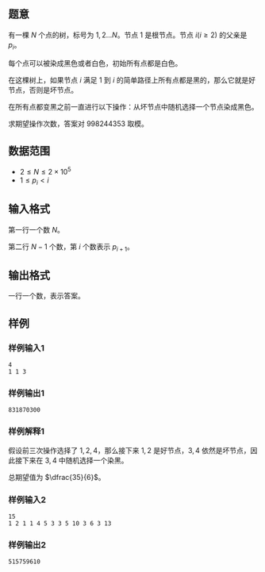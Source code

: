 ##  题意 

有一棵 $N$ 个点的树，标号为 $1,2...N$。节点 $1$ 是根节点。节点 $i(i\ge 2)$ 的父亲是 $p_i$。

每个点可以被染成黑色或者白色，初始所有点都是白色。

在这棵树上，如果节点 $i$ 满足 $1$ 到 $i$ 的简单路径上所有点都是黑的，那么它就是好节点，否则是坏节点。

在所有点都变黑之前一直进行以下操作：从坏节点中随机选择一个节点染成黑色。

求期望操作次数，答案对 $998244353$ 取模。

##  数据范围

- $2\le N\le 2\times 10^5$
- $1\le p_i<i$

##  输入格式

第一行一个数 $N$。

第二行 $N-1$ 个数，第 $i$ 个数表示 $p_{i+1}。$

##  输出格式

一行一个数，表示答案。

##  样例

###  样例输入1

```
4
1 1 3
```

###  样例输出1

```
831870300
```

###  样例解释1

假设前三次操作选择了 $1,2,4$，那么接下来 $1,2$ 是好节点，$3,4$ 依然是坏节点，因此接下来在 $3,4$ 中随机选择一个染黑。

总期望值为 $\dfrac{35}{6}$。

###  样例输入2

```
15
1 2 1 1 4 5 3 3 5 10 3 6 3 13
```

###  样例输出2

```
515759610
```